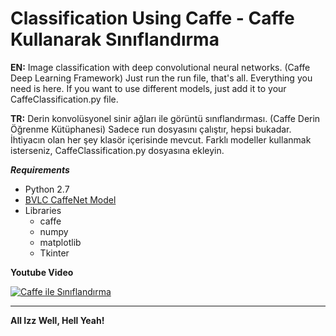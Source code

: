# Classification Using Caffe - Caffe Kullanarak Sınıflandırma
**EN:**
Image classification with deep convolutional neural networks. (Caffe Deep Learning Framework)
Just run the run file, that's all. Everything you need is here. If you want to use different models, just add it to your CaffeClassification.py file.

**TR:**
Derin konvolüsyonel sinir ağları ile görüntü sınıflandırması. (Caffe Derin Öğrenme Kütüphanesi)
Sadece run dosyasını çalıştır, hepsi bukadar. İhtiyacın olan her şey klasör içerisinde mevcut. Farklı modeller kullanmak isterseniz, CaffeClassification.py dosyasına ekleyin.

***Requirements***
  - Python 2.7
  - [BVLC CaffeNet Model](https://github.com/BVLC/caffe/tree/master/models/bvlc_reference_caffenet)
  - Libraries
    - caffe
    - numpy
    - matplotlib
    - Tkinter
  
   

**Youtube Video**

[![Caffe ile Sınıflandırma](http://img.youtube.com/vi/QJy99PR2yxs/0.jpg)](https://www.youtube.com/watch?v=QJy99PR2yxs)
***
**All Izz Well, Hell Yeah!**
